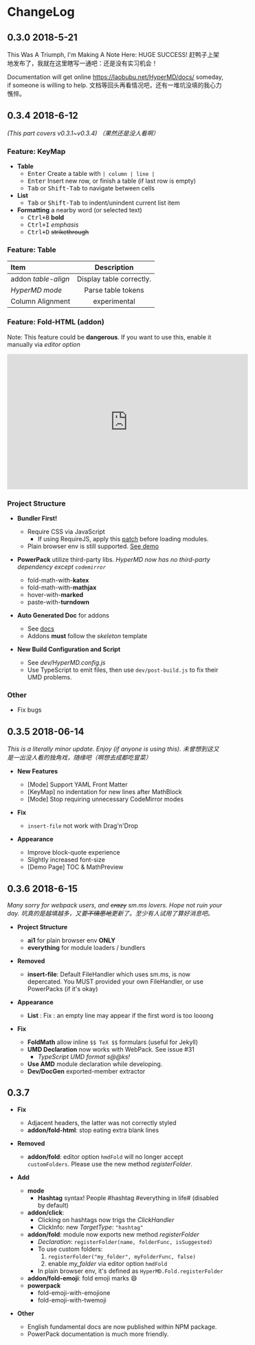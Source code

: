 # ChangeLog

## 0.3.0 2018-5-21

This Was A Triumph, I'm Making A Note Here: HUGE SUCCESS!
赶鸭子上架地发布了，我就在这里瞎写一通吧：还是没有实习机会！

Documentation will get online <https://laobubu.net/HyperMD/docs/> someday, if someone is willing to help.
文档等回头再看情况吧，还有一堆坑没填的我心力憔悴。

## 0.3.4 2018-6-12

*(This part covers v0.3.1~v0.3.4)*
*（果然还是没人看啊）*

### Feature: KeyMap

+ **Table**
  - <kbd>Enter</kbd> Create a table with `| column | line |`
  - <kbd>Enter</kbd> Insert new row, or finish a table (if last row is empty)
  - <kbd>Tab</kbd> or <kbd>Shift-Tab</kbd> to navigate between cells
+ **List**
  - <kbd>Tab</kbd> or <kbd>Shift-Tab</kbd> to indent/unindent current list item
+ **Formatting** a nearby word (or selected text)
  - <kbd>Ctrl+B</kbd> **bold**
  - <kbd>Ctrl+I</kbd> *emphasis*
  - <kbd>Ctrl+D</kbd> ~~strikethrough~~

### Feature: Table

| Item | Description |
| :------- | :-------: |
| addon *table-align* | Display table correctly. |
| *HyperMD mode*  | Parse table tokens |
| Column Alignment  | experimental  |

### Feature: Fold-HTML (addon)

Note: This feature could be **dangerous**. If you want to use this, enable it manually via *editor option*

<iframe width="560" height="315" src="https://www.youtube.com/embed/QH2-TGUlwu4?rel=0" frameborder="0" allow="autoplay; encrypted-media" allowfullscreen></iframe>


### Project Structure

+ **Bundler First!**
  + Require CSS via JavaScript
    + If using RequireJS, apply this [patch](./demo/patch-requirejs.js) before loading modules.
  + Plain browser env is still supported. [See demo](./docs/examples/ai1.html)

+ **PowerPack** utilize third-party libs.
  *HyperMD now has no third-party dependency except `codemirror`*

  - fold-math-with-**katex**
  - fold-math-with-**mathjax**
  - hover-with-**marked**
  - paste-with-**turndown**

+ **Auto Generated Doc** for addons
  - See [docs](./docs)
  - Addons **must** follow the *skeleton* template

+ **New Build Configuration and Script**
  + See *dev/HyperMD.config.js*
  + Use TypeScript to emit files, then use `dev/post-build.js` to fix their UMD problems.

### Other

- Fix bugs

## 0.3.5 2018-06-14

*This is a literally minor update. Enjoy (if anyone is using this).*
*未曾想到这又是一出没人看的独角戏，随缘吧（啊想去成都吃冒菜）*

* **New Features**
  * [Mode] Support YAML Front Matter
  * [KeyMap] no indentation for new lines after MathBlock
  * [Mode] Stop requiring unnecessary CodeMirror modes

* **Fix**
  * `insert-file` not work with Drag'n'Drop

* **Appearance**
  * Improve block-quote experience
  * Slightly increased font-size
  * [Demo Page] TOC & MathPreview

## 0.3.6  2018-6-15

*Many sorry for webpack users, and ~~crazy~~ sm.ms lovers. Hope not ruin your day.*
*坑真的是越填越多，又要~~不情愿地~~更新了。至少有人试用了算好消息吧。*

* **Project Structure**
  * **ai1** for plain browser env **ONLY**
  * **everything** for module loaders / bundlers

* **Removed**
  * **insert-file**: Default FileHandler which uses sm.ms, is now depercated.
    You MUST provided your own FileHandler, or use PowerPacks (if it's okay)

* **Appearance**
  * **List** : Fix : an empty line may appear if the first word is too looong

* **Fix**
  * **FoldMath** allow inline `$$ TeX $$` formulars (useful for Jekyll)
  * **UMD Declaration** now works with WebPack. See issue #31
    - *TypeScript UMD format s@@ks!*
  * **Use AMD** module declaration while developing.
  * **Dev/DocGen** exported-member extractor

## 0.3.7

* **Fix**
  * Adjacent headers, the latter was not correctly styled
  * **addon/fold-html**: stop eating extra blank lines

* **Removed**
  * **addon/fold**: editor option `hmdFold` will no longer accept `customFolders`.
    Please use the new method *registerFolder*.

* **Add**
  * **mode**
    * **Hashtag** syntax! People #hashtag #everything in life# (disabled by default)
  * **addon/click**:
    - Clicking on hashtags now trigs the _ClickHandler_
    - ClickInfo: new _TargetType_: `"hashtag"`
  * **addon/fold**: module now exports new method *registerFolder*
    * *Declaration*: `registerFolder(name, folderFunc, isSuggested)`
    * To use custom folders:
      1. `registerFolder("my_folder", myFolderFunc, false)`
      2. enable *my_folder* via editor option `hmdFold`
    * In plain browser env, it's defined as `HyperMD.Fold.registerFolder`
  * **addon/fold-emoji**: fold emoji marks :smile:
  * **powerpack**
    + fold-emoji-with-emojione
    + fold-emoji-with-twemoji

* **Other**
  * English fundamental docs are now published within NPM package.
  * PowerPack documentation is much more friendly.
